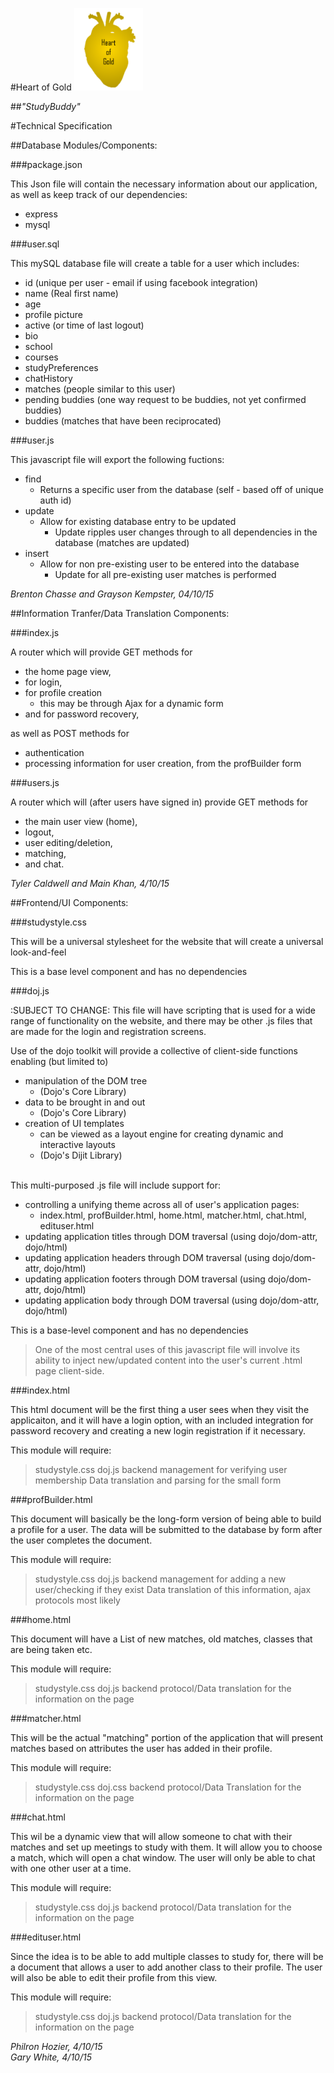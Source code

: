 #Heart of Gold
<img src = "../Images/logo1.png" alt = "Heart of Gold" height = "132" width="110">

##<i>"StudyBuddy"</i>


#Technical Specification

##Database Modules/Components:
<!--
List out different components you will need - List out how you plan to implement them and what they will need to interact with to make the application function
-->
###package.json

This Json file will contain the necessary information about our application, as well as keep track of our dependencies:

* express
* mysql

###user.sql

This mySQL database file will create a table for a user which includes:

* id (unique per user - email if using facebook integration)
* name (Real first name)
* age
* profile picture
* active (or time of last logout)
* bio
* school
* courses
* studyPreferences
* chatHistory
* matches (people similar to this user)
* pending buddies (one way request to be buddies, not yet confirmed buddies)
* buddies (matches that have been reciprocated)

###user.js

This javascript file will export the following fuctions:

* find
	* Returns a specific user from the database (self - based off of unique auth id)
* update
	* Allow for existing database entry to be updated
		* Update ripples user changes through to all dependencies in the database (matches are updated)
* insert
	* Allow for non pre-existing user to be entered into the database
		* Update for all pre-existing user matches is performed

*Brenton Chasse and Grayson Kempster, 04/10/15*

##Information Tranfer/Data Translation Components:
<!--
List out different components you will need - List out how you plan to implement them and what they will need to interact with to make the application function
-->

###index.js

A router which will provide GET methods for

* the home page view,
* for login,
* for profile creation
	* this may be through Ajax for a dynamic form
* and for password recovery,

as well as POST methods for

* authentication
* processing information for user creation, from the profBuilder form

###users.js

A router which will (after users have signed in) provide GET methods for

* the main user view (home),
* logout,
* user editing/deletion,
* matching,
* and chat.

*Tyler Caldwell and Main Khan, 4/10/15*

##Frontend/UI Components:
<!--
List out different components you will need - List out how you plan to implement them and what they will need to interact with to make the application function
-->

###studystyle.css

This will be a universal stylesheet for the website that will create a universal look-and-feel

This is a base level component and has no dependencies

###doj.js

:SUBJECT TO CHANGE: This file will have scripting that is used for a wide range of functionality on the website, and there may be other .js files that are made for the login and registration screens.

Use of the dojo toolkit will provide a collective of client-side functions enabling (but limited to)

* manipulation of the DOM tree 
	* (Dojo's Core Library)
* data to be brought in and out 
	* (Dojo's Core Library)
* creation of UI templates 
	* can be viewed as a layout engine for creating dynamic and interactive layouts 
	* (Dojo's Dijit Library)  <br><br>

This multi-purposed .js file will include support for:

* controlling a unifying theme across all of user's application pages: 
	* index.html, profBuilder.html, home.html, matcher.html, chat.html, edituser.html
* updating application titles through DOM traversal (using dojo/dom-attr, dojo/html)
* updating application headers through DOM traversal (using dojo/dom-attr, dojo/html)
* updating application footers through DOM traversal (using dojo/dom-attr, dojo/html)
* updating application body through DOM traversal (using dojo/dom-attr, dojo/html)


This is a base-level component and has no dependencies


>One of the most central uses of this javascript file will involve its ability to inject new/updated content into the user's current .html page client-side. 



###index.html

This html document will be the first thing a user sees when they visit the applicaiton, and it will have a login option, with an included integration for password recovery and creating a new login registration if it necessary.

This module will require:
>studystyle.css
>doj.js
>backend management for verifying user membership
>Data translation and parsing for the small form

###profBuilder.html

This document will basically be the long-form version of being able to build a profile for a user. The data will be submitted to the database by form after the user completes the document.

This module will require:
>studystyle.css
>doj.js
>backend management for adding a new user/checking if they exist
>Data translation of this information, ajax protocols most likely

###home.html

This document will have a List of new matches, old matches, classes that are being taken etc.

This module will require:
>studystyle.css
>doj.js
>backend protocol/Data translation for the information on the page

###matcher.html

This will be the actual "matching" portion of the application that will present matches based on attributes the user has added in their profile.

This module will require:
>studystyle.css
>doj.css
>backend protocol/Data Translation for the information on the page

###chat.html

This wil be a dynamic view that will allow someone to chat with their matches and set up meetings to study with them. It will allow you to choose a match, which will open a chat window. The user will only be able to chat with one other user at a time.

This module will require:
>studystyle.css
>doj.js
>backend protocol/Data translation for the information on the page

###edituser.html

Since the idea is to be able to add multiple classes to study for, there will be a document that allows a user to add another class to their profile. The user will also be able to edit their profile from this view.

This module will require:
>studystyle.css
>doj.js
>backend protocol/Data translation for the information on the page

*Philron Hozier, 4/10/15* <br>
*Gary White, 4/10/15*


